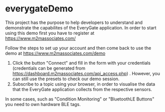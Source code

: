 # everygateDemo

This project has the purpose to help developers to understand and demonstrate the capabilites of the EveryGate application. In order to start using this demo first you have to register at https://www.m2massociates.com/ 

Follow the steps to set up your account and then come back to use the demo at https://www.m2massociates.com/demo <br>

1. Click the button "Connect" and fill in the form with your credentials (credentials can be generated from https://dashboard.m2massociates.com/api_access.php) . However, you can still use the presets to check our demo session. <br>
2. Subscribe to a topic using your browser, in order to visualise the data that the EveryGate application collects from the respective sensors.

In some cases, such as "Condition Monitoring" or "BluetoothLE Buttons" you need to own hardware BLE tags.
